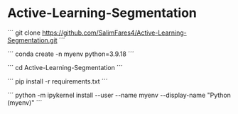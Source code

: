 # Active-Learning-Segmentation

´´´
git clone https://github.com/SalimFares4/Active-Learning-Segmentation.git
´´´

´´´
conda create -n myenv python=3.9.18
´´´

´´´
cd Active-Learning-Segmentation
´´´

´´´
pip install -r requirements.txt
´´´

´´´
python -m ipykernel install --user --name myenv --display-name "Python (myenv)"
´´´
